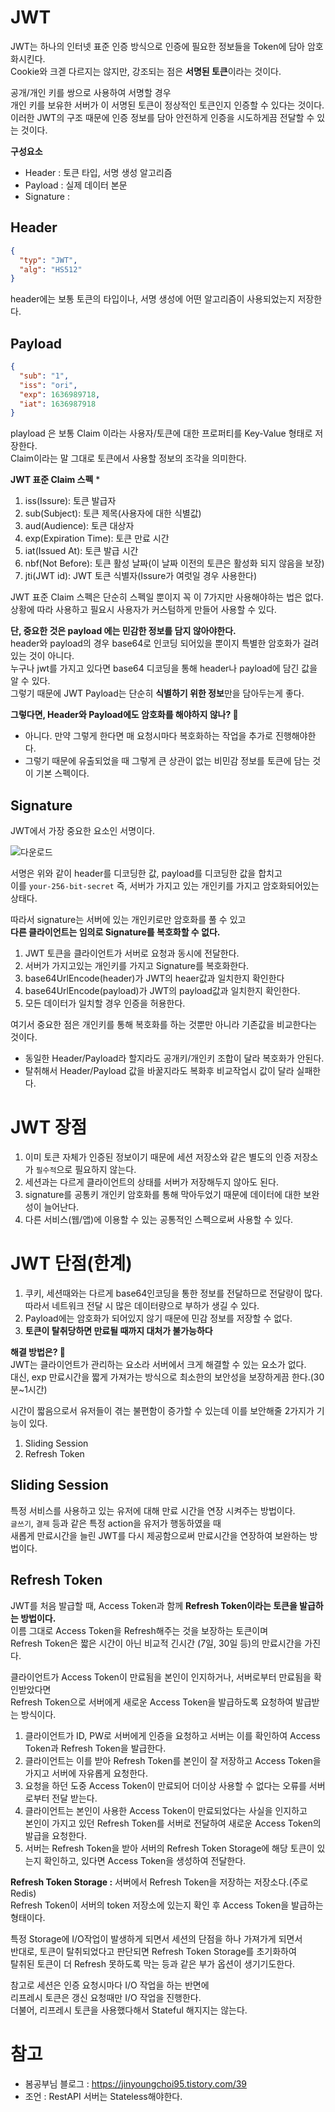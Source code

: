 # JWT 

JWT는 하나의 인터넷 표준 인증 방식으로 인증에 필요한 정보들을 Token에 담아 암호화시킨다.      
Cookie와 크겓 다르지는 않지만, 강조되는 점은 **서명된 토큰**이라는 것이다.     
              
공개/개인 키를 쌍으로 사용하여 서명할 경우             
개인 키를 보유한 서버가 이 서명된 토큰이 정상적인 토큰인지 인증할 수 있다는 것이다.        
이러한 JWT의 구조 때문에 인증 정보를 담아 안전하게 인증을 시도하게끔 전달할 수 있는 것이다.      
  
**구성요소**  
* Header : 토큰 타입, 서명 생성 알고리즘 
* Payload : 실제 데이터 본문 
* Signature : 

## Header   

```json
{
  "typ": "JWT",
  "alg": "HS512"
}
```  
header에는 보통 토큰의 타입이나, 서명 생성에 어떤 알고리즘이 사용되었는지 저장한다.     

## Payload  

```json
{
  "sub": "1",
  "iss": "ori",
  "exp": 1636989718,
  "iat": 1636987918
}
```
playload 은 보통 Claim 이라는 사용자/토큰에 대한 프로퍼티를 Key-Value 형태로 저장한다.   
Claim이라는 말 그대로 토큰에서 사용할 정보의 조각을 의미한다.     
  
**JWT 표준 Claim 스펙**     *
1. iss(Issure): 토큰 발급자 
2. sub(Subject): 토큰 제목(사용자에 대한 식별값)    
3. aud(Audience): 토큰 대상자  
4. exp(Expiration Time): 토큰 만료 시간  
5. iat(Issued At): 토큰 발급 시간
6. nbf(Not Before): 토큰 활성 날짜(이 날짜 이전의 토큰은 활성화 되지 않음을 보장)   
7. jti(JWT id): JWT 토큰 식별자(Issure가 여럿일 경우 사용한다)   

JWT 표준 Claim 스펙은 단순히 스펙일 뿐이지 꼭 이 7가지만 사용해야하는 법은 없다.    
상황에 따라 사용하고 필요시 사용자가 커스텀하게 만들어 사용할 수 있다.    
        
**단, 중요한 것은 payload 에는 민감한 정보를 담지 않아야한다.**           
header와 payload의 경우 base64로 인코딩 되어있을 뿐이지 특별한 암호화가 걸려있는 것이 아니다.            
누구나 jwt를 가지고 있다면 base64 디코딩을 통해 header나 payload에 담긴 값을 알 수 있다.        
그렇기 때문에 JWT Payload는 단순히 **식별하기 위한 정보**만을 담아두는게 좋다.    
      
**그렇다면, Header와 Payload에도 암호화를 해야하지 않나? 🤔**         
* 아니다. 만약 그렇게 한다면 매 요청시마다 복호화하는 작업을 추가로 진행해야한다.        
* 그렇기 때문에 유출되었을 때 그렇게 큰 상관이 없는 비민감 정보를 토큰에 담는 것이 기본 스펙이다.  

## Signature
JWT에서 가장 중요한 요소인 서명이다.       

![다운로드](https://user-images.githubusercontent.com/50267433/146970625-188ee54e-b235-4bd8-8960-61cb5e25da22.png)
  
서명은 위와 같이 header를 디코딩한 값, payload를 디코딩한 값을 합치고      
이를 `your-256-bit-secret` 즉, 서버가 가지고 있는 개인키를 가지고 암호화되어있는 상태다.    
    
따라서 signature는 서버에 있는 개인키로만 암호화를 풀 수 있고           
**다른 클라이언트는 임의로 Signature를 복호화할 수 없다.**         
  
1. JWT 토큰을 클라이언트가 서버로 요청과 동시에 전달한다.      
2. 서버가 가지고있는 개인키를 가지고 Signature를 복호화한다.     
3. base64UrlEncode(header)가 JWT의 heaer값과 일치한지 확인한다     
4. base64UrlEncode(payload)가 JWT의 payload값과 일치한지 확인한다.  
5. 모든 데이터가 일치할 경우 인증을 허용한다.        
   
여기서 중요한 점은 개인키를 통해 복호화를 하는 것뿐만 아니라 기존값을 비교한다는 것이다.   

* 동일한 Header/Payload라 할지라도 공개키/개인키 조합이 달라 복호화가 안된다.    
* 탈취해서 Header/Payload 값을 바꿀지라도 복화후 비교작업시 값이 달라 실패한다.    
  
# JWT 장점 
   
1. 이미 토큰 자체가 인증된 정보이기 때문에 세션 저장소와 같은 별도의 인증 저장소가 `필수적`으로 필요하지 않는다.
2. 세션과는 다르게 클라이언트의 상태를 서버가 저장해두지 않아도 된다.
3. signature를 공통키 개인키 암호화를 통해 막아두었기 때문에 데이터에 대한 보완성이 늘어난다.
4. 다른 서비스(웹/앱)에 이용할 수 있는 공통적인 스펙으로써 사용할 수 있다.

# JWT 단점(한계)  
   
1. 쿠키, 세션때와는 다르게 base64인코딩을 통한 정보를 전달하므로 전달량이 많다. 
   따라서 네트워크 전달 시 많은 데이터량으로 부하가 생길 수 있다.
2. Payload에는 암호화가 되어있지 않기 때문에 민감 정보를 저장할 수 없다.
3. **토큰이 탈취당하면 만료될 때까지 대처가 불가능하다**   
   
**해결 방법은? 🤔**     
JWT는 클라이언트가 관리하는 요소라 서버에서 크게 해결할 수 있는 요소가 없다.     
대신, exp 만료시간을 짧게 가져가는 방식으로 최소한의 보안성을 보장하게끔 한다.(30분~1시간)            
      
시간이 짧음으로서 유저들이 겪는 불편함이 증가할 수 있는데 이를 보안해줄 2가지가 기능이 있다.

1. Sliding Session 
2. Refresh Token 

## Sliding Session
특정 서비스를 사용하고 있는 유저에 대해 만료 시간을 연장 시켜주는 방법이다.       
`글쓰기`, `결제` 등과 같은 특정 action을 유저가 행동하였을 때           
새롭게 만료시간을 늘린 JWT를 다시 제공함으로써 만료시간을 연장하여 보완하는 방법이다.      
  
## Refresh Token

JWT를 처음 발급할 때, Access Token과 함께 **Refresh Token이라는 토큰을 발급하는 방법이다.**    
이름 그대로 Access Token을 Refresh해주는 것을 보장하는 토큰이며       
Refresh Token은 짧은 시간이 아닌 비교적 긴시간 (7일, 30일 등)의 만료시간을 가진다.    
   
클라이언트가 Access Token이 만료됨을 본인이 인지하거나, 서버로부터 만료됨을 확인받았다면      
Refresh Token으로 서버에게 새로운 Access Token을 발급하도록 요청하여 발급받는 방식이다.   

1. 클라이언트가 ID, PW로 서버에게 인증을 요청하고 서버는 이를 확인하여 Access Token과 Refresh Token을 발급한다.   
2. 클라이언트는 이를 받아 Refresh Token를 본인이 잘 저장하고 Access Token을 가지고 서버에 자유롭게 요청한다.    
3. 요청을 하던 도중 Access Token이 만료되어 더이상 사용할 수 없다는 오류를 서버로부터 전달 받는다.     
4. 클라이언트는 본인이 사용한 Access Token이 만료되었다는 사실을 인지하고     
   본인이 가지고 있던 Refresh Token를 서버로 전달하여 새로운 Access Token의 발급을 요청한다.     
5. 서버는 Refresh Token을 받아 서버의 Refresh Token Storage에 해당 토큰이 있는지 확인하고, 있다면 Access Token을 생성하여 전달한다.  
        
**Refresh Token Storage :** 서버에서 Refresh Token을 저장하는 저장소다.(주로 Redis)          
Refresh Token이 서버의 token 저장소에 있는지 확인 후 Access Token을 발급하는 형태이다.      

특정 Storage에 I/O작업이 발생하게 되면서 세션의 단점을 하나 가져가게 되면서    
반대로, 토큰이 탈취되었다고 판단되면 Refresh Token Storage를 초기화하여       
탈취된 토큰이 더 Refresh 못하도록 막는 등과 같은 부가 옵션이 생기기도한다.    
  
참고로 세션은 인증 요청시마다 I/O 작업을 하는 반면에       
리프레시 토큰은 갱신 요청때만 I/O 작업을 진행한다.        
더불어, 리프레시 토큰을 사용했다해서 Stateful 해지지는 않는다.   

# 참고 
* 봄공부님 블로그 : https://jinyoungchoi95.tistory.com/39  
* 조언 : RestAPI 서버는 Stateless해야한다.  
